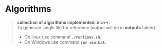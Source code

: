 # Algorithms
>__collection of algorithms implemented in c++.__  
>To generate single file for reference (output will be in __outputs__ folder)-  
> + On linux use command __`./runlinux.sh`__.  
> + On Windows use command __`run win.bat`__.

